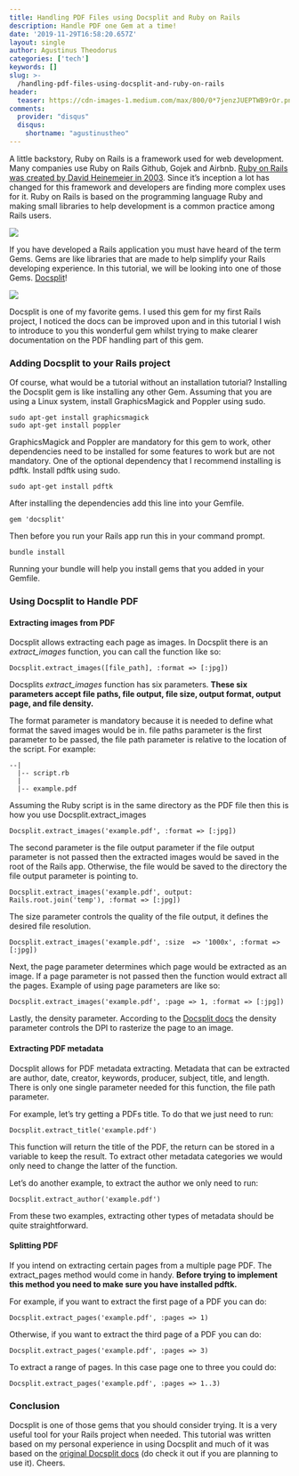 ```yaml
---
title: Handling PDF Files using Docsplit and Ruby on Rails
description: Handle PDF one Gem at a time!
date: '2019-11-29T16:58:20.657Z'
layout: single
author: Agustinus Theodorus
categories: ['tech']
keywords: []
slug: >-
  /handling-pdf-files-using-docsplit-and-ruby-on-rails
header:
  teaser: https://cdn-images-1.medium.com/max/800/0*7jenzJUEPTWB9rOr.png
comments:
  provider: "disqus"
  disqus:
    shortname: "agustinustheo"
---
```


A little backstory, Ruby on Rails is a framework used for web development. Many companies use Ruby on Rails Github, Gojek and Airbnb. [Ruby on Rails was created by David Heinemeier in 2003](https://code.tutsplus.com/articles/ruby-on-rails-study-guide-the-history-of-rails--net-29439). Since it’s inception a lot has changed for this framework and developers are finding more complex uses for it. Ruby on Rails is based on the programming language Ruby and making small libraries to help development is a common practice among Rails users. 

![](https://cdn-images-1.medium.com/max/800/0*7jenzJUEPTWB9rOr.png)

If you have developed a Rails application you must have heard of the term Gems. Gems are like libraries that are made to help simplify your Rails developing experience. In this tutorial, we will be looking into one of those Gems. [Docsplit](https://documentcloud.github.io/docsplit/)!

![](https://cdn-images-1.medium.com/max/600/0*LHSDKI7HY8cQMPUG.png)

Docsplit is one of my favorite gems. I used this gem for my first Rails project, I noticed the docs can be improved upon and in this tutorial I wish to introduce to you this wonderful gem whilst trying to make clearer documentation on the PDF handling part of this gem.

### Adding Docsplit to your Rails project

Of course, what would be a tutorial without an installation tutorial? Installing the Docsplit gem is like installing any other Gem. Assuming that you are using a Linux system, install GraphicsMagick and Poppler using sudo.

```
sudo apt-get install graphicsmagick  
sudo apt-get install poppler
```

GraphicsMagick and Poppler are mandatory for this gem to work, other dependencies need to be installed for some features to work but are not mandatory. One of the optional dependency that I recommend installing is pdftk. Install pdftk using sudo.

```
sudo apt-get install pdftk
```

After installing the dependencies add this line into your Gemfile.

```
gem 'docsplit'
```

Then before you run your Rails app run this in your command prompt.

```
bundle install
```

Running your bundle will help you install gems that you added in your Gemfile.

### Using Docsplit to Handle PDF

#### Extracting images from PDF

Docsplit allows extracting each page as images. In Docsplit there is an _extract\_images_ function, you can call the function like so:

```
Docsplit.extract_images([file_path], :format => [:jpg])
```

Docsplits _extract\_images_ function has six parameters. **These six parameters accept file paths, file output, file size, output format, output page, and file density.**

The format parameter is mandatory because it is needed to define what format the saved images would be in. file paths parameter is the first parameter to be passed, the file path parameter is relative to the location of the script. For example:

```
--|  
  |-- script.rb  
  |  
  |-- example.pdf
```

Assuming the Ruby script is in the same directory as the PDF file then this is how you use Docsplit.extract\_images

```
Docsplit.extract_images('example.pdf', :format => [:jpg])
```

The second parameter is the file output parameter if the file output parameter is not passed then the extracted images would be saved in the root of the Rails app. Otherwise, the file would be saved to the directory the file output parameter is pointing to.

```
Docsplit.extract_images('example.pdf', output: Rails.root.join('temp'), :format => [:jpg])
```

The size parameter controls the quality of the file output, it defines the desired file resolution.

```
Docsplit.extract_images('example.pdf', :size  => '1000x', :format => [:jpg])
```

Next, the page parameter determines which page would be extracted as an image. If a page parameter is not passed then the function would extract all the pages. Example of using page parameters are like so:

```
Docsplit.extract_images('example.pdf', :page => 1, :format => [:jpg])
```

Lastly, the density parameter. According to the [Docsplit docs](https://documentcloud.github.io/docsplit/) the density parameter controls the DPI to rasterize the page to an image.

#### Extracting PDF metadata

Docsplit allows for PDF metadata extracting. Metadata that can be extracted are author, date, creator, keywords, producer, subject, title, and length. There is only one single parameter needed for this function, the file path parameter.

For example, let’s try getting a PDFs title. To do that we just need to run:

```
Docsplit.extract_title('example.pdf')
```

This function will return the title of the PDF, the return can be stored in a variable to keep the result. To extract other metadata categories we would only need to change the latter of the function.

Let’s do another example, to extract the author we only need to run:

```
Docsplit.extract_author('example.pdf')
```

From these two examples, extracting other types of metadata should be quite straightforward.

#### Splitting PDF

If you intend on extracting certain pages from a multiple page PDF. The extract\_pages method would come in handy. **Before trying to implement this method you need to make sure you have installed pdftk.**

For example, if you want to extract the first page of a PDF you can do:

```
Docsplit.extract_pages('example.pdf', :pages => 1)
```

Otherwise, if you want to extract the third page of a PDF you can do:

```
Docsplit.extract_pages('example.pdf', :pages => 3)
```

To extract a range of pages. In this case page one to three you could do:

```
Docsplit.extract_pages('example.pdf', :pages => 1..3)
```

### Conclusion

Docsplit is one of those gems that you should consider trying. It is a very useful tool for your Rails project when needed. This tutorial was written based on my personal experience in using Docsplit and much of it was based on the [original Docsplit docs](https://documentcloud.github.io/docsplit/) (do check it out if you are planning to use it). Cheers.